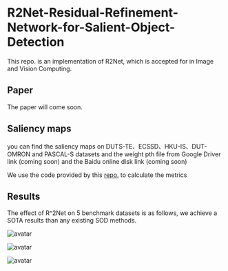 # R2Net-Residual-Refinement-Network-for-Salient-Object-Detection
This repo. is an implementation of R2Net, which is accepted for in Image and Vision Computing.

## Paper
The paper will come soon.

## Saliency maps
you can find the saliency maps on DUTS-TE、ECSSD、HKU-IS、DUT-OMRON and PASCAL-S datasets and the weight pth file from Google Driver link (coming soon) and the Baidu online disk link (coming soon)

We use the code provided by this [repo.](https://github.com/Mehrdad-Noori/Saliency-Evaluation-Toolbox) to calculate the metrics

## Results
The effect of R^2Net on 5 benchmark datasets is as follows, we achieve a SOTA results than any existing SOD methods.

![avatar](images/result.png)

![avatar](images/result2.png)

![avatar](images/result3.png)

